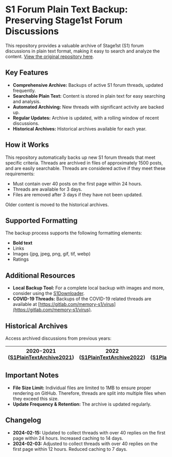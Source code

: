 # S1 Forum Plain Text Backup: Preserving Stage1st Forum Discussions

This repository provides a valuable archive of Stage1st (S1) forum discussions in plain text format, making it easy to search and analyze the content. [View the original repository here](https://github.com/TomoeMami/S1PlainTextBackup).

## Key Features

*   **Comprehensive Archive:** Backups of active S1 forum threads, updated frequently.
*   **Searchable Plain Text:** Content is stored in plain text for easy searching and analysis.
*   **Automated Archiving:** New threads with significant activity are backed up.
*   **Regular Updates:** Archive is updated, with a rolling window of recent discussions.
*   **Historical Archives:** Historical archives available for each year.

## How it Works

This repository automatically backs up new S1 forum threads that meet specific criteria. Threads are archived in files of approximately 1500 posts, and are easily searchable. Threads are considered active if they meet these requirements:

*   Must contain over 40 posts on the first page within 24 hours.
*   Threads are available for 3 days.
*   Files are removed after 3 days if they have not been updated.

Older content is moved to the historical archives.

## Supported Formatting

The backup process supports the following formatting elements:

*   **Bold text**
*   Links
*   Images (jpg, jpeg, png, gif, tif, webp)
*   Ratings

## Additional Resources

*   **Local Backup Tool:** For a complete local backup with images and more, consider using the [S1Downloader](https://github.com/shuangluoxss/Stage1st-downloader).
*   **COVID-19 Threads:** Backups of the COVID-19 related threads are available at [https://gitlab.com/memory-s1/virus](https://gitlab.com/memory-s1/virus).

## Historical Archives

Access archived discussions from previous years:

| 2020-2021 ([S1PlainTextArchive2021](https://github.com/TomoeMami/S1PlainTextArchive2021)) | 2022 ([S1PlainTextArchive2022](https://github.com/TomoeMami/S1PlainTextArchive2022)) | 2023 ([S1PlainTextArchive2023](https://github.com/TomoeMami/S1PlainTextArchive2023)) | 2024 ([S1PlainTextArchive2024](https://github.com/TomoeMami/S1PlainTextArchive2024)) | 2025+ ([S1PlainTextArchive2025](https://github.com/TomoeMami/S1PlainTextArchive2025)) |
|--------------------------------------------------------------------------------------------|-------------------------------------------------------------------------------------|-------------------------------------------------------------------------------------|-------------------------------------------------------------------------------------|---------------------------------------------------------------------------------|

## Important Notes

*   **File Size Limit:** Individual files are limited to 1MB to ensure proper rendering on GitHub. Therefore, threads are split into multiple files when they exceed this size.
*   **Update Frequency & Retention:** The archive is updated regularly.

## Changelog

*   **2024-02-15:** Updated to collect threads with over 40 replies on the first page within 24 hours. Increased caching to 14 days.
*   **2024-02-03:** Adjusted to collect threads with over 40 replies on the first page within 12 hours. Reduced caching to 7 days.